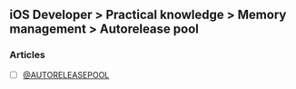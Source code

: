 ## iOS Developer > Practical knowledge > Memory management > Autorelease pool

### Articles
- [ ] [@AUTORELEASEPOOL](http://en.swifter.tips/autoreleasepool/)


